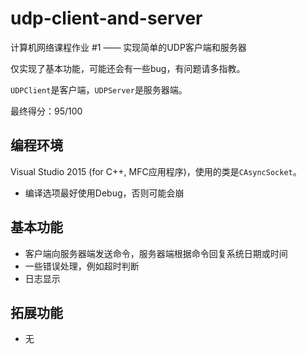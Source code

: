 # udp-client-and-server
计算机网络课程作业 #1 —— 实现简单的UDP客户端和服务器

仅实现了基本功能，可能还会有一些bug，有问题请多指教。

`UDPClient`是客户端，`UDPServer`是服务器端。

最终得分：95/100

## 编程环境

Visual Studio 2015 (for C++, MFC应用程序)，使用的类是`CAsyncSocket`。

- 编译选项最好使用Debug，否则可能会崩

## 基本功能

- 客户端向服务器端发送命令，服务器端根据命令回复系统日期或时间
- 一些错误处理，例如超时判断
- 日志显示

## 拓展功能

- 无

